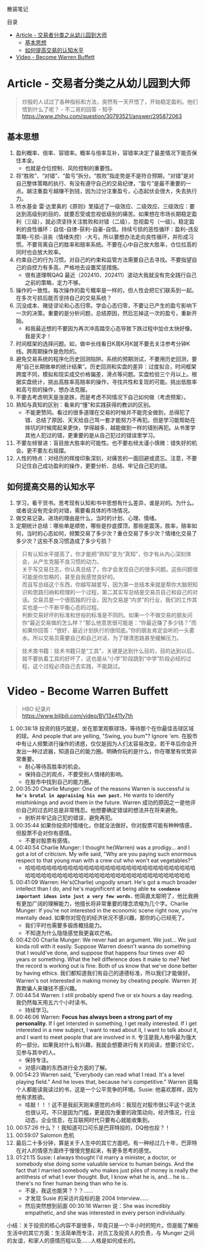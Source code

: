 散装笔记

目录
<!-- TOC -->

- [Article - 交易者分类之从幼儿园到大师](#article---%E4%BA%A4%E6%98%93%E8%80%85%E5%88%86%E7%B1%BB%E4%B9%8B%E4%BB%8E%E5%B9%BC%E5%84%BF%E5%9B%AD%E5%88%B0%E5%A4%A7%E5%B8%88)
    - [基本思想](#%E5%9F%BA%E6%9C%AC%E6%80%9D%E6%83%B3)
    - [如何提高交易的认知水平](#%E5%A6%82%E4%BD%95%E6%8F%90%E9%AB%98%E4%BA%A4%E6%98%93%E7%9A%84%E8%AE%A4%E7%9F%A5%E6%B0%B4%E5%B9%B3)
- [Video - Become Warren Buffett](#video---become-warren-buffett)

<!-- /TOC -->


# Article - 交易者分类之从幼儿园到大师
> 炒股的人试过了各种指标和方法，突然有一天开悟了，开始稳定盈利。他们悟到什么了呢？ - 不二哥的回答 - 知乎 https://www.zhihu.com/question/30793521/answer/295872063

## 基本思想
1. 盈利概率、倍率、容错率。概率与倍率互补，容错率决定了最差情况下能否保住本金。
   * 也就是仓位控制、风险控制的重要性。
2. 将“胜败”、“对错”、“盈亏”拆分。“胜败”指走势是不是符合预期，“对错”是对自己整体策略的执行、有没有遵守自己的交易纪律，“盈亏”是最不重要的一点。越注重盈亏越赚不到钱，因为过分注重盈亏，心态起伏会很大，失去执行力。
3. 桥水基金 雷·达里奥的《原则》里描述了一级效应、二级效应、三级效应：要达到高级别的目的，就要忍受或忽视低级别的痛苦。如果想在市场长期稳定盈利（三级），就必须坚持关注胜败和对错（二级），忽视盈亏（一级）。稳定盈利的良性循环：自信-自律-获利-自豪-自信。持续亏损的恶性循环：盈利-违反策略-亏损-沮丧（情绪失控）-大亏。所以要想办法走向良性循环，并形成习惯。不要背离自己的胜率和赔率系统。不要在心中自己放大胜率，仓位拉高的同时也会放大败率。
4. 约束自己的行为习惯。对自己的约束和监管方法需要自己去寻找。不要指望自己的自控力有多高，严格地去设置奖惩措施。
   * 很有道理啊QAQ 最近（202410、202411）波动大我就没有完全践行自己之前的策略，定力不够。
5. 操作的一致性。每次操作的盈亏概率是一样的，但人性会把它们联系到一起。在多次亏损后能否坚持自己的交易系统？
6. 沉没成本、赌徒谬论和心态归零。学会心态归零，不要让已产生的盈亏影响下一次的决策。重要的是分析问题，总结原因，然后忘掉这一次的盈亏，重新开始。
   * 和我最近想的不要因为再次冲高踏空心态导致下跌过程中加仓太快好像。我是天才！
7. 时间框架的选择问题。如，做中长线看日K周K月K就不要去关注参考分钟K线。跨周期操作是危险的。
8. 避免交易系统的程序化历史回测陷阱。系统的预期测试，不要用历史回测，要用“自己长期做单的统计结果”。历史回测和实盘的差异：过度拟合，时间框架跨度不同，模拟和现实成交价格偏差，滑点等问题。实盘检验三个月以上。根据实盘统计，挑出高胜率高赔率的操作，寻找共性和复现的可能。挑出低胜率和高亏损的操作，想办法克服。
9. 不要去考虑明天是涨是跌，而是考虑不同情况下自己如何做（考虑预案）。
10. 熟知与真知的区别：看来的“懂”和实践获得的教训的区别。
    * 不能更赞同。看过的很多道理在交易的时候并不能完全做到，总得犯了错、总结了原因、天天给自己骂一套才能努力不再犯。但是学习能帮助在摔坑的时候爬起来更快，学得越多，越能做到一样的错别再犯。从书里学其他人犯过的错，更重要的是从自己犯过的错误里学习。
11. 不要左倾冒进：盲目放大胜率的可能性。也不要右倾太谨小慎微：错失好的机会。更不要左右摇摆。
12. 人性的特点：对经历的辉煌印象深刻，对痛苦的一面回避或遗忘。注意，不要只记住自己成功盈利的操作，更要分析、总结、牢记自己犯的错。

## 如何提高交易的认知水平
1. 学习，看干货书。思考现有认知和书中思想有什么差异，谁是对的。为什么。或者说没有完全的对错，需要看具体的市场情况。
2. 做交易记录。进场的理由是什么，当时的计划、心理、情绪。
3. 定期统计总结：哪些单是顺势，哪些是抄底摸顶，那些是震荡，胜率，赔率如何，当时的心态如何，频繁交易了多少次？重仓交易了多少次？情绪化交易了多少次？这些不良习惯造成了多少亏损？

> 只有认知水平提高了，你才能把“熟知”变为“真知”，你才有从内心深刻体会，从产生克服不良习惯的动力。  
> 关于写交易日志，你认真总结了，你才会发现自己的很多问题。这些问题很可能是你忽略的，甚至自我感觉良好的。  
> 而且写总结这个东西，你越写越爱写，因为第一总结本来就是帮你大脑把知识和思路归纳和梳理的一个过程，第二其实写总结是交易员自己和自己的对话。交易员是一个很孤独的行业，因为交易是“内求”的行业，我们的工作其实也是一个不断平衡心态的过程。  
> 判断交易好坏的标准和世俗的标准是不同的。如果一个不做交易的朋友问你“最近交易做的怎么样？”那么他意思很可能是：“你最近赚了多少钱？”而如果你回答：“很好，最近计划执行的很彻底。”你的朋友肯定会听的一头雾水。所以交易员需要自己和自己对话，为了理清思路甚至缓解压力。

>技术类书籍：技术书籍只是“工具”，关键是达到什么目的，目的达到以后，就不要执着工具的好坏了，这也是从“小学”阶段跳到“中学”阶段必经的过程，这个过程必须自己去实践，不能跳过。



# Video - Become Warren Buffett
> HBO 纪录片  
> https://www.bilibili.com/video/BV13x411y7th

1. 00:38:18 投资的技巧就是，坐在那里观察球场，等待那个在你最佳击球区域的球。And people that are yelling, "Swing, you bum"? Ignore 'em. 在股市中有让人频繁进行操作的诱惑，仅仅是因为人们太容易改变。若干年后你会开发出一种过滤器，知道自己的能力圈。明确你玩的是什么，你在哪里有优势非常重要。
   * 耐心等待高胜率的机会。
   * 保持自己的观点，不要受别人情绪的影响。
   * 在股市中找到自己的能力圈。
2. 00:35:20 Charlie Munger: One of the reasons Warren is successful is **`he's brutal in appraising his own past.`** He wants to identify misthinkings and avoid them in the future. Warren 成功的原因之一是他评价自己的过去时总是非常残忍。他想要确定错误的想法并在将来避免。
   * 剖析并牢记自己犯的错误，避免再犯。
3. 00:35:44 如果你投资时情绪化，你就没法做好。你对股票可能有种种情感，但股票不会对你有感情。
   * 不要对股票有感情。
4. 00:40:54 Charlie Munger: I thought he(Warren) was a prodigy... and I got a lot of criticism. My wife said, "Why are you paying such enormous respect to that young man with a crew cut who won't eat vegetables?" 
   * 哈哈哈哈哈哈哈哈哈哈哈哈哈哈哈哈哈哈哈哈哈哈哈哈哈哈哈哈哈哈哈哈哈哈哈哈哈哈哈哈哈哈哈哈哈哈哈哈哈哈哈哈哈哈哈哈哈哈哈哈哈哈哈
5. 00:41:09 Warren: He's(Charlie) ungodly smart. He's got a much broader intellect than I do, and he's magnificent at being able **`to condense important ideas into just a very few words.`** 他简直太聪明了，他比我拥有更加广阔的理解能力，他擅长将非常重要的理念浓缩为几个字。Charlie Munger: If you're not interested in the economic scene right now, you're mentally dead. 如果你对现在的经济状况不感兴趣，那你的心已经死了。
   * 我们平时也需要多锻炼概括能力。
   * 不知道为什么隐隐感觉我更喜欢芒格。
6. 00:42:00 Charlie Munger: We never had an argument. We just... We just kinda roll with it easily. Suppose Warren doesn't wanna do something that I would've done, and suppose that happens four times over 40 years or something. What the hell difference does it make to me? Net the record is working out is fine. Both of us know that we've done better by having ethics. 我们都知道我们有自己的道德标准，所以我们才能做好。Warren's not interested in making money by cheating people. Warren 对靠欺骗人来赚钱不感兴趣。
7. 00:44:54 Warren: I still probably spend five or six hours a day reading. 我仍然每天用五六个小时读书。
   * 持续学习。
8. 00:46:06 Warren: **Focus has always been a strong part of my personality.** If I get intersted in something, I get really interested. If I get interested in a new subject, I want to read about it, I want to talk about it, and I want to meet people that are involved in it. 专注是我人格中最为强大的一部分。如果我对什么有兴趣，我就会想要进行有关的阅读，想要讨论它，见参与其中的人。
   * 保持专注。
   * 对感兴趣的东西进行全方面的了解。
9. 00:54:23 Warren said, "Everybody can read what I read. It's a level playing field." And he loves that, because he's competitive." Warren 说每个人都能读我读过的书，这是一个公平竞争的环境。Susie: 他喜欢那样，因为他有求胜欲。
   * 哇敲！！！这不是我前天刚来感觉的点吗：我现在对股市很公平这个说法也很认可。不只是因为门槛，更是因为重要的政策动向，经济情况，行业动态，企业信息，在互联网时代只要有心就能收集到。
10. 00:57:26 什么？！我知道可口可乐是巴菲特投的，DQ他也投？！
11. 00:59:07 Salomon 危机
12. 最后二十多分钟，算是关于人生中的其它方面吧。有一种经过几十年，巴菲特在对人的情感方面终于慢慢完整起来，有更多思考的感觉。
13. 01:21:15 Susie: I always thought I'd marry a minister, a doctor, or somebody else doing some valuable service to human beings. And the fact that I married somebody who makes just piles of money is really the antithesis of what I ever thought. But, I know what he is, and... he is... there's no finer human being than who he is. 
    * 不是，我这也能哭？？？……
    * 才发现 Susie 的采访片段标的是 2004 Interview……
    * 然后突然想到前面 00:30:16 Warren 说：She was incredibly empathetic, and she was interested in every person individually. 

小结：关于投资的核心内容不是很多，毕竟只是一个半小时的短片。但是能了解些生活中的其它方面：生活简单而专注，对员工及投资人的负责，与 Munger 之间的友谊，和家人的感情历程以及……人格是如何成长的。




